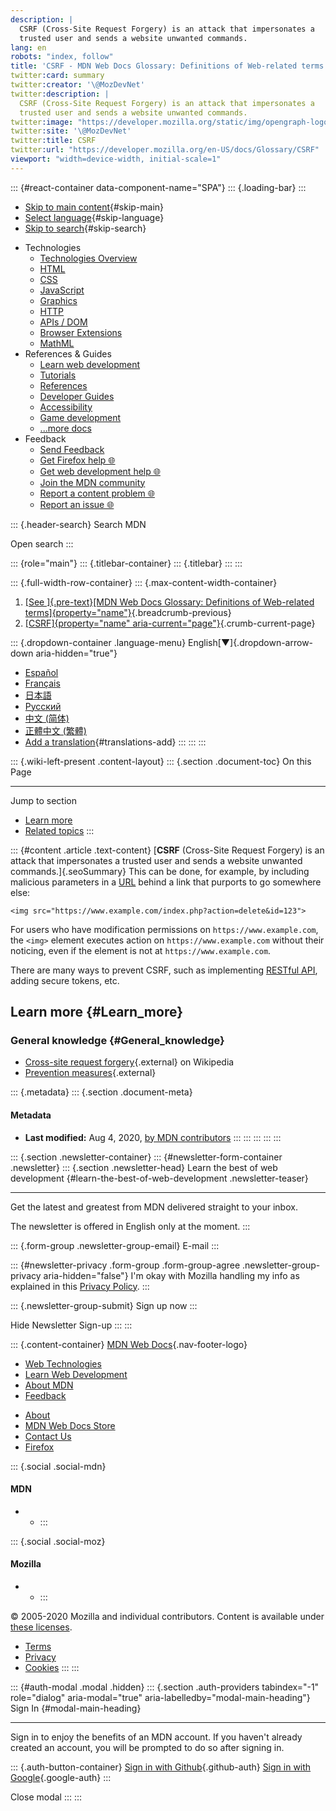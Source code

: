 ```yaml
---
description: |
  CSRF (Cross-Site Request Forgery) is an attack that impersonates a
  trusted user and sends a website unwanted commands.
lang: en
robots: "index, follow"
title: 'CSRF - MDN Web Docs Glossary: Definitions of Web-related terms \| MDN'
twitter:card: summary
twitter:creator: '\@MozDevNet'
twitter:description: |
  CSRF (Cross-Site Request Forgery) is an attack that impersonates a
  trusted user and sends a website unwanted commands.
twitter:image: "https://developer.mozilla.org/static/img/opengraph-logo.72382e605ce3.png"
twitter:site: '\@MozDevNet'
twitter:title: CSRF
twitter:url: "https://developer.mozilla.org/en-US/docs/Glossary/CSRF"
viewport: "width=device-width, initial-scale=1"
---
```


::: {#react-container data-component-name="SPA"}
::: {.loading-bar}
:::

- [Skip to main content](#content){#skip-main}
- [Select language](#language){#skip-language}
- [Skip to search](#main-q){#skip-search}

<!-- -->

- Technologies
  - [Technologies
    Overview](../../../../external.html?link=https://developer.mozilla.org/en-US/docs/Web)
  - [HTML](../../../../external.html?link=https://developer.mozilla.org/en-US/docs/Web/HTML)
  - [CSS](../../../../external.html?link=https://developer.mozilla.org/en-US/docs/Web/CSS)
  - [JavaScript](../../../../external.html?link=https://developer.mozilla.org/en-US/docs/Web/JavaScript)
  - [Graphics](../../../../external.html?link=https://developer.mozilla.org/en-US/docs/Web/Guide/Graphics)
  - [HTTP](../../../../external.html?link=https://developer.mozilla.org/en-US/docs/Web/HTTP)
  - [APIs /
    DOM](../../../../external.html?link=https://developer.mozilla.org/en-US/docs/Web/API)
  - [Browser
    Extensions](../../../../external.html?link=https://developer.mozilla.org/en-US/docs/Mozilla/Add-ons/WebExtensions)
  - [MathML](../../../../external.html?link=https://developer.mozilla.org/en-US/docs/Web/MathML)
- References & Guides
  - [Learn web
    development](../../../../external.html?link=https://developer.mozilla.org/en-US/docs/Learn)
  - [Tutorials](../../../../external.html?link=https://developer.mozilla.org/en-US/docs/Web/Tutorials)
  - [References](../../../../external.html?link=https://developer.mozilla.org/en-US/docs/Web/Reference)
  - [Developer
    Guides](../../../../external.html?link=https://developer.mozilla.org/en-US/docs/Web/Guide)
  - [Accessibility](../../../../external.html?link=https://developer.mozilla.org/en-US/docs/Web/Accessibility)
  - [Game
    development](../../../../external.html?link=https://developer.mozilla.org/en-US/docs/Games)
  - [\...more
    docs](../../../../external.html?link=https://developer.mozilla.org/en-US/docs/Web)
- Feedback
  - [Send
    Feedback](../../../../external.html?link=https://developer.mozilla.org/en-US/docs/MDN/Feedback)
  - [Get Firefox help
    🌐](../../../../external.html?link=https://support.mozilla.org/)
  - [Get web development help
    🌐](../../../../external.html?link=https://stackoverflow.com/)
  - [Join the MDN
    community](../../../../external.html?link=https://developer.mozilla.org/en-US/docs/MDN/Community)
  - [Report a content problem
    🌐](../../../../external.html?link=https://github.com/mdn/sprints/issues/new?template=issue-template.md&projects=mdn/sprints/2&labels=user-report&title=/en-US/docs/Glossary/CSRF)
  - [Report an issue
    🌐](../../../../external.html?link=https://github.com/mdn/kuma/issues/new/choose)

::: {.header-search}
Search MDN

Open search
:::

::: {role="main"}
::: {.titlebar-container}
::: {.titlebar}
:::
:::

::: {.full-width-row-container}
::: {.max-content-width-container}

1.  [[See ]{.pre-text}[MDN Web Docs Glossary: Definitions of Web-related
    terms]{property="name"}](../../../../external.html?link=https://developer.mozilla.org/en-US/docs/Glossary){.breadcrumb-previous}
2.  [[CSRF]{property="name"
    aria-current="page"}](CSRF.html){.crumb-current-page}

::: {.dropdown-container .language-menu}
English[▼]{.dropdown-arrow-down aria-hidden="true"}

- [Español](../../../../external.html?link=https://developer.mozilla.org/es/docs/Glossary/CSRF "Spanish")
- [Français](../../../../external.html?link=https://developer.mozilla.org/fr/docs/Glossaire/CSRF "French")
- [日本語](../../../../external.html?link=https://developer.mozilla.org/ja/docs/Glossary/CSRF "Japanese")
- [Русский](../../../../external.html?link=https://developer.mozilla.org/ru/docs/Словарь/CSRF "Russian")
- [中文
  (简体)](../../../../external.html?link=https://developer.mozilla.org/zh-CN/docs/Glossary/CSRF "Chinese (Simplified)")
- [正體中文
  (繁體)](../../../../external.html?link=https://developer.mozilla.org/zh-TW/docs/Glossary/CSRF "Chinese (Traditional)")
- [Add a
  translation](../../../../external.html?link=https://wiki.developer.mozilla.org/en-US/docs/Glossary/CSRF$locales){#translations-add}
  :::
  :::
  :::

::: {.wiki-left-present .content-layout}
::: {.section .document-toc}
On this Page

---

Jump to section

- [Learn more](#Learn_more)
- [Related topics](#sidebar-quicklinks)
  :::

::: {#content .article .text-content}
[**CSRF** (Cross-Site Request Forgery) is an attack that impersonates a
trusted user and sends a website unwanted commands.]{.seoSummary} This
can be done, for example, by including malicious parameters in a
[URL](URL.html) behind a link that purports to go somewhere else:

```{.notranslate}
<img src="https://www.example.com/index.php?action=delete&id=123">
```

For users who have modification permissions on
`https://www.example.com`, the `<img>` element executes action on
`https://www.example.com` without their noticing, even if the element is
not at `https://www.example.com`.

There are many ways to prevent CSRF, such as implementing [RESTful
API](REST.html), adding secure tokens, etc.

## Learn more {#Learn_more}

### General knowledge {#General_knowledge}

- [Cross-site request
  forgery](../../../../external.html?link=https://en.wikipedia.org/wiki/Cross-site%20request%20forgery "Cross-site request forgery"){.external}
  on Wikipedia
- [Prevention
  measures](<../../../../external.html?link=https://www.owasp.org/index.php/Cross-Site_Request_Forgery_(CSRF)_Prevention_Cheat_Sheet>){.external}

::: {.metadata}
::: {.section .document-meta}

#### Metadata

- **Last modified:** Aug 4, 2020, [by MDN
  contributors](../../../../external.html?link=https://wiki.developer.mozilla.org/en-US/docs/Glossary/CSRF$history)
  :::
  :::
  :::
  :::
  :::

::: {.section .newsletter-container}
::: {#newsletter-form-container .newsletter}
::: {.section .newsletter-head}
Learn the best of web development {#learn-the-best-of-web-development .newsletter-teaser}

---

Get the latest and greatest from MDN delivered straight to your inbox.

The newsletter is offered in English only at the moment.
:::

::: {.form-group .newsletter-group-email}
E-mail
:::

::: {#newsletter-privacy .form-group .form-group-agree .newsletter-group-privacy aria-hidden="false"}
I'm okay with Mozilla handling my info as explained in this [Privacy
Policy](../../../../external.html?link=https://www.mozilla.org/privacy/).
:::

::: {.newsletter-group-submit}
Sign up now
:::

Hide Newsletter Sign-up
:::
:::

::: {.content-container}
[MDN Web
Docs](../../../../external.html?link=https://developer.mozilla.org/en-US/){.nav-footer-logo}

- [Web
  Technologies](../../../../external.html?link=https://developer.mozilla.org/en-US/docs/Web)
- [Learn Web
  Development](../../../../external.html?link=https://developer.mozilla.org/en-US/docs/Learn)
- [About
  MDN](../../../../external.html?link=https://developer.mozilla.org/en-US/docs/MDN/About)
- [Feedback](../../../../external.html?link=https://developer.mozilla.org/en-US/docs/MDN/Feedback)

<!-- -->

- [About](../../../../external.html?link=https://www.mozilla.org/about/)
- [MDN Web Docs
  Store](../../../../external.html?link=https://shop.spreadshirt.com/mdn-store/)
- [Contact
  Us](../../../../external.html?link=https://www.mozilla.org/contact/)
- [Firefox](../../../../external.html?link=https://www.mozilla.org/firefox/?utm_source=developer.mozilla.org&utm_campaign=footer&utm_medium=referral)

::: {.social .social-mdn}

#### MDN

- - :::

::: {.social .social-moz}

#### Mozilla

- - :::

© 2005-2020 Mozilla and individual contributors. Content is available
under [these
licenses](../../../../external.html?link=https://developer.mozilla.org/docs/MDN/About#Copyrights_and_licenses).

- [Terms](../../../../external.html?link=https://www.mozilla.org/about/legal/terms/mozilla)
- [Privacy](../../../../external.html?link=https://www.mozilla.org/privacy/websites/)
- [Cookies](../../../../external.html?link=https://www.mozilla.org/privacy/websites/#cookies)
  :::
  :::

::: {#auth-modal .modal .hidden}
::: {.section .auth-providers tabindex="-1" role="dialog" aria-modal="true" aria-labelledby="modal-main-heading"}
Sign In {#modal-main-heading}

---

Sign in to enjoy the benefits of an MDN account. If you haven't already
created an account, you will be prompted to do so after signing in.

::: {.auth-button-container}
[Sign in with
Github](../../../../external.html?link=https://developer.mozilla.org/users/github/login/?next=%2Fen-US%2Fdocs%2FGlossary%2FCSRF){.github-auth}
[Sign in with
Google](../../../../external.html?link=https://developer.mozilla.org/users/google/login/?next=%2Fen-US%2Fdocs%2FGlossary%2FCSRF){.google-auth}
:::

Close modal
:::
:::
